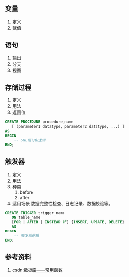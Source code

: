 ## 变量
1. 定义
2. 赋值

## 语句
1. 输出
2. 分支
3. 视图

## 存储过程
1. 定义
2. 用法
3. 返回值
```sql
CREATE PROCEDURE procedure_name
   [ (parameter1 datatype, parameter2 datatype, ...) ]
AS
BEGIN
    -- SQL语句和逻辑
END;
```
## 触发器
1. 定义
2. 用法
3. 种类
   1. before
   2. after
4. 适用场景
   数据完整性检查、日志记录、数据校验等。
```sql
CREATE TRIGGER trigger_name
   ON table_name
   [FOR | AFTER | INSTEAD OF] {INSERT, UPDATE, DELETE}
   AS
BEGIN
    -- 触发器逻辑
END;
```

## 参考资料
1. csdn:[数据库——常用函数](https://www.cnblogs.com/Chenshuai7/p/5142754.html)